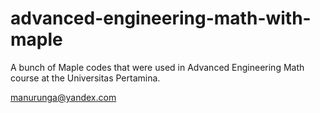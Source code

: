 # advanced-engineering-math-with-maple
A bunch of Maple codes that were used in Advanced Engineering Math course at the Universitas Pertamina.


manurunga@yandex.com
